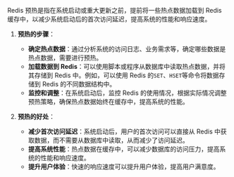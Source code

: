 Redis 预热是指在系统启动或重大更新之前，提前将一些热点数据加载到 Redis 缓存中，以减少系统启动后的首次访问延迟，提高系统的性能和响应速度。

  

1. **预热的步骤**：
    
    - **确定热点数据**：通过分析系统的访问日志、业务需求等，确定哪些数据是热点数据，需要进行预热。
    - **加载数据到 Redis**：可以使用脚本或程序从数据库中读取热点数据，并将其存储到 Redis 中。例如，可以使用 Redis 的`SET`、`HSET`等命令将数据存储到 Redis 的不同数据结构中。
    - **监控和调整**：在系统启动后，监控 Redis 的使用情况，根据实际情况调整预热策略，确保热点数据始终在缓存中，提高系统的性能。
2. **预热的好处**：
    
    - **减少首次访问延迟**：系统启动后，用户的首次访问可以直接从 Redis 中获取数据，而不需要从数据库中读取，从而减少了访问延迟。
    - **提高系统性能**：热点数据在缓存中，可以减少数据库的访问压力，提高系统的性能和响应速度。
    - **提升用户体验**：快速的响应速度可以提升用户体验，提高用户满意度。
